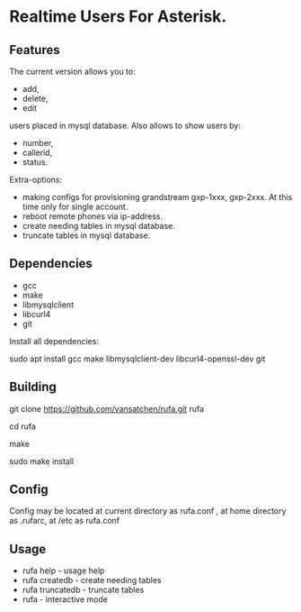 # Realtime Users For Asterisk.
## Features
The current version allows you to:
* add,
* delete,
* edit

users placed in mysql database. 
Also allows to show users by:
* number,
* callerid,
* status.

Extra-options: 
* making configs for provisioning grandstream gxp-1xxx, gxp-2xxx. At this time only for single account.
* reboot remote phones via ip-address.
* create needing tables in mysql database.
* truncate tables in mysql database.

## Dependencies
* gcc
* make
* libmysqlclient
* libcurl4
* git

Install all dependencies:

  sudo apt install gcc make libmysqlclient-dev libcurl4-openssl-dev git
## Building
  git clone https://github.com/vansatchen/rufa.git rufa
  
  cd rufa
  
  make
  
  sudo make install
## Config
Config may be located at current directory as rufa.conf , at home directory as .rufarc, at /etc as rufa.conf
## Usage
* rufa help - usage help
* rufa createdb - create needing tables
* rufa truncatedb - truncate tables
* rufa - interactive mode
